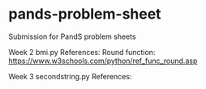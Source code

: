 # pands-problem-sheet
Submission for PandS problem sheets

Week 2 bmi.py 
    References:
        Round function: https://www.w3schools.com/python/ref_func_round.asp
        

Week 3 secondstring.py
    References:
        